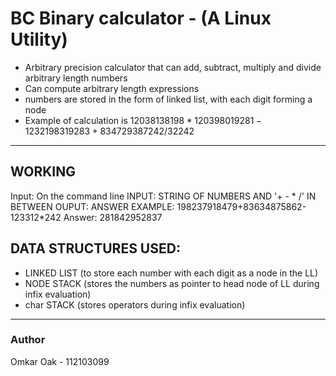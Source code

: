 # BC Binary calculator - (A Linux Utility)
- Arbitrary precision calculator that can add, subtract, multiply and divide arbitrary length numbers
- Can compute arbitrary length expressions
- numbers are stored in the form of linked list, with each digit forming a node
- Example of calculation is $12038138198*120398019281-1232198319283+834729387242/32242$

------------
## WORKING
Input: On the command line
INPUT: STRING OF NUMBERS AND '+ - * /' IN BETWEEN 
OUPUT: ANSWER 
EXAMPLE:
198237918479+83634875862-123312*242
Answer: 281842952837

## DATA STRUCTURES USED:
- LINKED LIST (to store each number with each digit as a node in the LL)
- NODE STACK (stores the numbers as pointer to head node of LL during infix evaluation)
- char STACK (stores operators during infix evaluation)


-------------
### Author
Omkar Oak - 112103099


